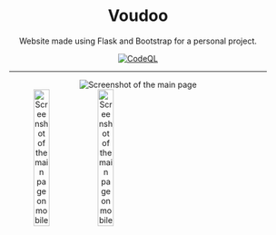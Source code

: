 <div align="center" style="padding-left: 5%; padding-right: 5%">
<h1>Voudoo</h1>
<p>Website made using Flask and Bootstrap for a personal project.</p>
  
[![CodeQL](https://github.com/qtchaos/voudoo/actions/workflows/codeql.yml/badge.svg)](https://github.com/qtchaos/voudoo/actions/workflows/codeql.yml)
  
---
  
<img src="https://media.discordapp.net/attachments/865638548928725012/976486665793196072/unknown.png?width=1344&height=701" alt="Screenshot of the main page">
<div style="display: flex">
<img width="25%" height="25%" src="https://media.discordapp.net/attachments/865638548928725012/976488373642485850/unknown.png?width=323&height=701" alt="Screenshot of the main page on mobile">
<img width="25%" height="25%" src="https://media.discordapp.net/attachments/865638548928725012/976487634618687508/unknown.png" alt="Screenshot of the main page on mobile">
</div>
</div>


